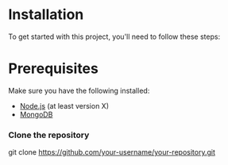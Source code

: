 
# Installation

To get started with this project, you'll need to follow these steps:

# Prerequisites

Make sure you have the following installed:

- [Node.js](https://nodejs.org/) (at least version X)
- [MongoDB](https://www.mongodb.com/)

### Clone the repository

git clone https://github.com/your-username/your-repository.git
